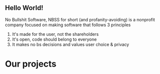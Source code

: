 ## Hello World!

No Bullshit Software, NBSS for short (and profanity-avoiding) is a nonprofit company focused on making software that follows 3 principles
  1. It's made for the user, not the shareholders
  2. It's open, code should belong to everyone
  3. It makes no bs decisions and values user choice & privacy

# Our projects
